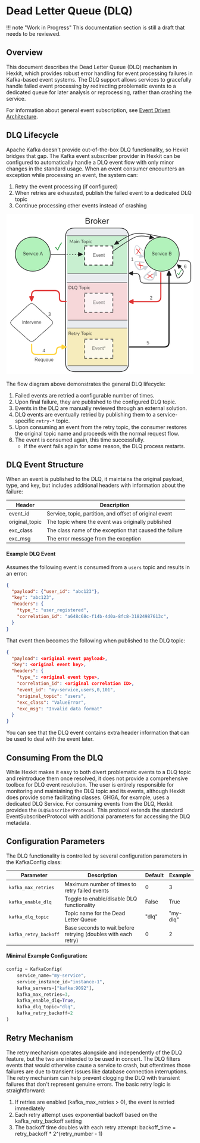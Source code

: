 <!--
 Copyright 2021 - 2025 Universität Tübingen, DKFZ, EMBL, and Universität zu Köln
 for the German Human Genome-Phenome Archive (GHGA)

 Licensed under the Apache License, Version 2.0 (the "License");
 you may not use this file except in compliance with the License.
 You may obtain a copy of the License at

     http://www.apache.org/licenses/LICENSE-2.0

 Unless required by applicable law or agreed to in writing, software
 distributed under the License is distributed on an "AS IS" BASIS,
 WITHOUT WARRANTIES OR CONDITIONS OF ANY KIND, either express or implied.
 See the License for the specific language governing permissions and
 limitations under the License.
-->
# Dead Letter Queue (DLQ)

!!! note "Work in Progress"
    This documentation section is still a draft that needs to be reviewed.

## Overview
This document describes the Dead Letter Queue (DLQ) mechanism in Hexkit, which provides robust error handling for event processing failures in Kafka-based event systems. The DLQ support allows services to gracefully handle failed event processing by redirecting problematic events to a dedicated queue for later analysis or reprocessing, rather than crashing the service.

For information about general event subscription, see [Event Driven Architecture](./event_driven_arch.md).

## DLQ Lifecycle

Apache Kafka doesn't provide out-of-the-box DLQ functionality, so Hexkit bridges that gap. The Kafka event subscriber provider in Hexkit can be configured to automatically handle a DLQ event flow with only minor changes in the standard usage. When an event consumer encounters an exception while processing an event, the system can:

1. Retry the event processing (if configured)
2. When retries are exhausted, publish the failed event to a dedicated DLQ topic
3. Continue processing other events instead of crashing

![DLQ Lifecycle Diagram](img/numbered_dlq_flow.png)

The flow diagram above demonstrates the general DLQ lifecycle:

1. Failed events are retried a configurable number of times.
2. Upon final failure, they are published to the configured DLQ topic.
3. Events in the DLQ are manually reviewed through an external solution.
4. DLQ events are eventually retried by publishing them to a service-specific `retry-*` topic.
5. Upon consuming an event from the retry topic, the consumer restores the original
topic name and proceeds with the normal request flow.
6. The event is consumed again, this time successfully.
   - If the event fails again for some reason, the DLQ process restarts.


## DLQ Event Structure

When an event is published to the DLQ, it maintains the original payload, type, and key, but includes additional headers with information about the failure:

| Header         | Description                                             |
|----------------|---------------------------------------------------------|
| event_id       | Service, topic, partition, and offset of original event |
| original_topic | The topic where the event was originally published      |
| exc_class      | The class name of the exception that caused the failure |
| exc_msg        | The error message from the exception                    |

#### Example DLQ Event

Assumes the following event is consumed from a `users` topic and results in an error:
```json
{
  "payload": {"user_id": "abc123"},
  "key": "abc123",
  "headers": {
    "type_": "user_registered",
    "correlation_id": "a648c68c-f14b-4d0a-8fc8-31824987613c",
  }
}
```

That event then becomes the following when published to the DLQ topic:
```json
{
  "payload": <original event payload>,
  "key": <original event key>,
  "headers": {
    "type_": <original event type>,
    "correlation_id": <original correlation ID>,
    "event_id": "my-service,users,0,101",
    "original_topic": "users",
    "exc_class": "ValueError",
    "exc_msg": "Invalid data format"
  }
}
```

You can see that the DLQ event contains extra header information that can be used to
deal with the event later.

## Consuming From the DLQ

While Hexkit makes it easy to both divert problematic events to a DLQ topic and reintroduce them once resolved, it does not provide a comprehensive toolbox for DLQ event resolution. The user is entirely responsible for monitoring and maintaining the DLQ topic and its events, although Hexkit does provide some facilitating classes. GHGA, for example, uses a dedicated DLQ Service.
For consuming events from the DLQ, Hexkit provides the `DLQSubscriberProtocol`. This protocol extends the standard EventSubscriberProtocol with additional parameters for accessing the DLQ metadata.


## Configuration Parameters

The DLQ functionality is controlled by several configuration parameters in the KafkaConfig class:

| Parameter             | Description                                                    | Default | Example  |
|-----------------------|----------------------------------------------------------------|---------|----------|
| `kafka_max_retries`   | Maximum number of times to retry failed events                 | 0       | 3        |
| `kafka_enable_dlq`    | Toggle to enable/disable DLQ functionality                     | False   | True     |
| `kafka_dlq_topic`     | Topic name for the Dead Letter Queue                           | "dlq"   | "my-dlq" |
| `kafka_retry_backoff` | Base seconds to wait before retrying (doubles with each retry) | 0       | 2        |

#### Minimal Example Configuration:

```python
config = KafkaConfig(
    service_name="my-service",
    service_instance_id="instance-1",
    kafka_servers=["kafka:9092"],
    kafka_max_retries=3,
    kafka_enable_dlq=True,
    kafka_dlq_topic="dlq",
    kafka_retry_backoff=2
)
```

## Retry Mechanism

The retry mechanism operates alongside and independently of the DLQ feature, but the two are intended to be used in concert. The DLQ filters events that would otherwise cause a service to crash, but oftentimes those failures are due to transient issues like database connection interruptions. The retry mechanism can help prevent clogging the DLQ with transient failures that don't represent genuine errors. The basic retry logic is straightforward:

1. If retries are enabled (kafka_max_retries > 0), the event is retried immediately
2. Each retry attempt uses exponential backoff based on the kafka_retry_backoff setting
3. The backoff time doubles with each retry attempt: backoff_time = retry_backoff * 2^(retry_number - 1)
